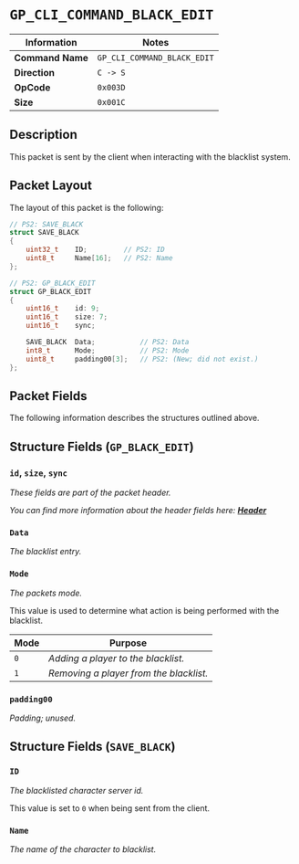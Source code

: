 # `GP_CLI_COMMAND_BLACK_EDIT`

| Information               | Notes |
|---                        |---    |
| **Command Name**          | `GP_CLI_COMMAND_BLACK_EDIT` |
| **Direction**             | `C -> S` |
| **OpCode**                | `0x003D` |
| **Size**                  | `0x001C` |

## Description

This packet is sent by the client when interacting with the blacklist system.

## Packet Layout

The layout of this packet is the following:

```cpp
// PS2: SAVE_BLACK
struct SAVE_BLACK
{
    uint32_t    ID;         // PS2: ID
    uint8_t     Name[16];   // PS2: Name
};

// PS2: GP_BLACK_EDIT
struct GP_BLACK_EDIT
{
    uint16_t    id: 9;
    uint16_t    size: 7;
    uint16_t    sync;

    SAVE_BLACK  Data;           // PS2: Data
    int8_t      Mode;           // PS2: Mode
    uint8_t     padding00[3];   // PS2: (New; did not exist.)
};
```

## Packet Fields

The following information describes the structures outlined above.

## Structure Fields (`GP_BLACK_EDIT`)

### `id`, `size`, `sync`

_These fields are part of the packet header._

_You can find more information about the header fields here: [**Header**](/world/HEADER.md)_

### `Data`

_The blacklist entry._

### `Mode`

_The packets mode._

This value is used to determine what action is being performed with the blacklist.

| Mode | Purpose |
| --- | --- |
| `0` | _Adding a player to the blacklist._ |
| `1` | _Removing a player from the blacklist._ |

### `padding00`

_Padding; unused._

## Structure Fields (`SAVE_BLACK`)

### `ID`

_The blacklisted character server id._

This value is set to `0` when being sent from the client.

### `Name`

_The name of the character to blacklist._
